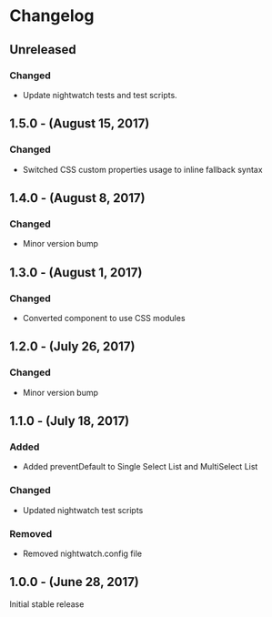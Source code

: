 Changelog
=========

Unreleased
----------
### Changed
* Update nightwatch tests and test scripts.

1.5.0 - (August 15, 2017)
------------------
### Changed
* Switched CSS custom properties usage to inline fallback syntax

1.4.0 - (August 8, 2017)
------------------
### Changed
* Minor version bump

1.3.0 - (August 1, 2017)
------------------
### Changed
* Converted component to use CSS modules

1.2.0 - (July 26, 2017)
------------------
### Changed
* Minor version bump

1.1.0 - (July 18, 2017)
------------------
### Added
* Added preventDefault to Single Select List and MultiSelect List

### Changed
* Updated nightwatch test scripts

### Removed
* Removed nightwatch.config file

1.0.0 - (June 28, 2017)
------------------
Initial stable release
